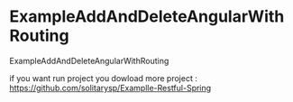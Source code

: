 # ExampleAddAndDeleteAngularWithRouting
ExampleAddAndDeleteAngularWithRouting

if you want run project you dowload more project : https://github.com/solitarysp/Examplle-Restful-Spring
